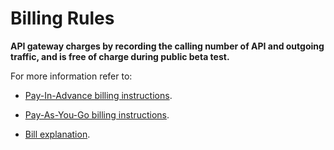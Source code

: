 # Billing Rules

**API gateway charges by recording the calling number of API and outgoing traffic, and is free of charge during public beta test.**

For more information refer to:

- [Pay-In-Advance billing instructions](https://www.jdcloud.com/help/detail/1392/isCatalog/1).

- [Pay-As-You-Go billing instructions](https://www.jdcloud.com/help/detail/1393/isCatalog/1).

- [Bill explanation](https://www.jdcloud.com/help/detail/1397/isCatalog/1).	


	


	

